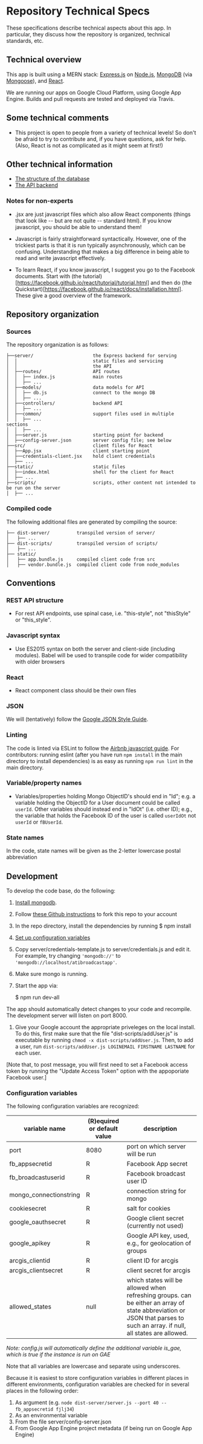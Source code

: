 # Repository Technical Specs

These specifications describe technical aspects about this app. In particular, they discuss how the repository is organized, technical standards, etc.

## Technical overview

This app is built using a MERN stack: [Express.js](https://expressjs.com/) on [Node.js](https://nodejs.org), [MongoDB](https://www.mongodb.com/) (via [Mongoose](http://mongoosejs.com/)), and [React](https://facebook.github.io/react/).

We are running our apps on Google Cloud Platform, using Google App Engine. Builds and pull requests are tested and deployed via Travis.

## Some technical comments

+ This project is open to people from a variety of technical levels! So don't be afraid to try to contribute and, if you have questions, ask for help. (Also, React is not as complicated as it might seem at first!)

## Other technical information

+ [The structure of the database](DATABASE.md)
+ [The API backend](API.md)

### Notes for non-experts

+ .jsx are just javascript files which also allow React components (things that look like -- but are not quite -- standard html). If you know javascript, you should be able to understand them!

+ Javascript is fairly straightforward syntactically. However, one of the trickiest parts is that it is run typically asynchronously, which can be confusing. Understanding that makes a big difference in being able to read and write javascript effectively.

+ To learn React, if you know javascript, I suggest you go to the Facebook documents. Start with (the tutorial)[https://facebook.github.io/react/tutorial/tutorial.html] and then do (the Quickstart)[https://facebook.github.io/react/docs/installation.html]. These give a good overview of the framework.

## Repository organization

### Sources

The repository organization is as follows:

```
├──server/                      the Express backend for serving
│  │                            static files and servicing
│  │                            the API
│  ├──routes/                   API routes
│  │  ├── index.js              main routes
│  │  ├── ...
│  ├──models/                   data models for API
│  │  ├── db.js                 connect to the mongo DB
│  │  ├── ...
│  ├──controllers/              backend API 
│  │  ├── ...
│  ├──common/                   support files used in multiple
│  │  ├── ...
sections
│  │  ├── ...
│  ├──server.js                 starting point for backend
│  ├──config-server.json        server config file; see below
├──src/                         client files for React
│  ├──App.jsx                   client starting point
│  ├──credentials-client.jsx    hold client credentials
│  ├── ...
├──static/                      static files
│  ├──index.html                shell for the client for React
│  ├── ...
├──scripts/                     scripts, other content not intended to be run on the server
│  ├── ...
```

### Compiled code

The following additional files are generated by compiling the source:
```
├── dist-server/          transpiled version of server/
│   ├── ...
├── dist-scripts/         transpiled version of scripts/
│   ├── ...
├── static/
│   ├── app.bundle.js     compiled client code from src
│   ├── vendor.bundle.js  compiled client code from node_modules
```

## Conventions

### REST API structure

+ For rest API endpoints, use spinal case, i.e. "this-style", not "thisStyle" or "this_style".

### Javascript syntax

+ Use ES2015 syntax on both the server and client-side (including modules). Babel will be used to transpile code for wider compatibility with older browsers

### React

+ React component class should be their own files

### JSON

We will (tentatively) follow the [Google JSON Style Guide](https://google.github.io/styleguide/jsoncstyleguide.xml).

### Linting

The code is linted via ESLint to follow the [Airbnb javascript guide](https://github.com/airbnb/javascript). For contributors: running eslint (after you have run `npm install` in the main directory to install dependencies) is as easy as running `npm run lint` in the main directory.

### Variable/property names

+ Variables/properties holding Mongo ObjectID's should end in "Id"; e.g. a variable holding the ObjectID for a User document could be called `userId`. Other variables should instead end in "IdOt" (i.e. other ID); e.g., the variable that holds the Facebook ID of the user is called `userIdOt` not `userId` or `fBUserId`.

### State names

In the code, state names will be given as the 2-letter lowercase postal abbreviation

## Development

To develop the code base, do the following:

1. [Install mongodb](https://docs.mongodb.com/manual/administration/install-community/). 
1. Follow [these Github instructions](https://help.github.com/articles/fork-a-repo/) to fork this repo to your account
1. In the repo directory, install the dependencies by running
    $ npm install
1. [Set up configuration variables](#configuration-variables)
1. Copy server/credentials-template.js to server/credentials.js and edit it. For example, try changing `'mongodb://'` to `'mongodb://localhost/atibroadcastapp'`.
1. Make sure mongo is running.
1. Start the app via:

    $ npm run dev-all

The app should automatically detect changes to your code and recompile. The development server will listen on port 8000.
1. Give your Google account the appropriate priveleges on the local install. To do this, first make sure that the file "dist-scripts/addUser.js" is executable by running `chmod -x dist-scripts/addUser.js`. Then, to add a user, run `dist-scripts/addUser.js LOGINEMAIL FIRSTNAME LASTNAME` for each user.

[Note that, to post message, you will first need to set a Facebook access token by running the "Update Access Token" option with the appoporiate Facebook user.]

### Configuration variables

The following configuration variables are recognized:

variable name | (R)equired or default value | description
---- | ---- | ----
port | 8080 | port on which server will be run
fb\_appsecretid | R | Facebook App secret
fb\_broadcastuserid | R | Facebook broadcast user ID
mongo\_connectionstring | R | connection string for mongo
cookiesecret | R | salt for cookies
google\_oauthsecret | R | Google client secret (currently not used)
google\_apikey | R | Google API key, used, e.g., for geolocation of groups
arcgis\_clientid | R | client ID for arcgis 
arcgis\_clientsecret | R | client secret for arcgis
allowed\_states | null | which states will be allowed when refreshing groups. can be either an array of state abbreviation or JSON that parses to such an array. if null, all states are allowed.


*Note: config.js will automatically define the additional variable is_gae, which is true if the instance is run on GAE*

Note that all variables are lowercase and separate using underscores.

Because it is easiest to store configuration variables in different places in different environments, configuration variables are checked for in several places in the following order:
1. As argument (e.g. `node dist-server/server.js --port 40 --fb_appsecretid fjlj34`)
2. As an environmental variable
3. From the file server/config-server.json
4. From Google App Engine project metadata (if being run on Google App Engine)
